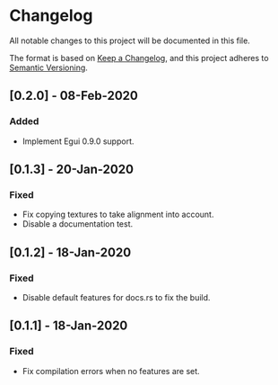 # Changelog

All notable changes to this project will be documented in this file.

The format is based on [Keep a Changelog](https://keepachangelog.com/en/1.0.0/),
and this project adheres to [Semantic Versioning](https://semver.org/spec/v2.0.0.html).

## [0.2.0] - 08-Feb-2020

### Added

- Implement Egui 0.9.0 support.

## [0.1.3] - 20-Jan-2020

### Fixed

- Fix copying textures to take alignment into account.
- Disable a documentation test.

## [0.1.2] - 18-Jan-2020

### Fixed

- Disable default features for docs.rs to fix the build.

## [0.1.1] - 18-Jan-2020

### Fixed

- Fix compilation errors when no features are set.
